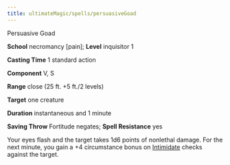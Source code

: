 ```yaml
---
title: ultimateMagic/spells/persuasiveGoad
---
```

Persuasive Goad

**School** necromancy [pain]; **Level** inquisitor 1

**Casting Time** 1 standard action

**Component** V, S

**Range** close (25 ft. +5 ft./2 levels)

**Target** one creature

**Duration** instantaneous and 1 minute

**Saving Throw** Fortitude negates; **Spell Resistance** yes

Your eyes flash and the target takes 1d6 points of nonlethal damage. For the next minute, you gain a +4 circumstance bonus on [Intimidate](skills/intimidate.md#_intimidate) checks against the target.

